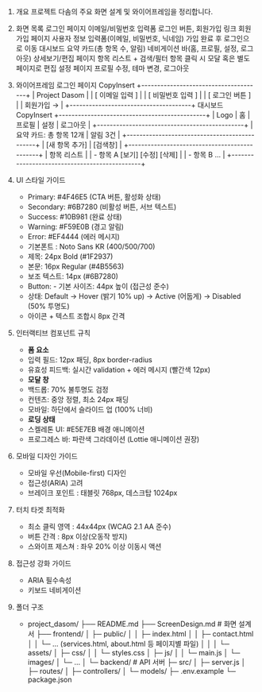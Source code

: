 1. 개요
   프로젝트 다솜의 주요 화면 설계 및 와이어프레임을 정리합니다.

2. 화면 목록
   로그인 페이지
   이메일/비밀번호 입력폼
   로그인 버튼, 회원가입 링크
   회원가입 페이지
   사용자 정보 입력폼(이메일, 비밀번호, 닉네임)
   가입 완료 후 로그인으로 이동
   대시보드
   요약 카드(총 항목 수, 알림)
   네비게이션 바(홈, 프로필, 설정, 로그아웃)
   상세보기/편집 페이지
   항목 리스트 + 검색/필터
   항목 클릭 시 모달 혹은 별도 페이지로 편집
   설정 페이지
   프로필 수정, 테마 변경, 로그아웃

3. 와이어프레임
   로그인 페이지
   CopyInsert
   +--------------------------------------+
   | Project Dasom |
   | [ 이메일 입력 ] |
   | [ 비밀번호 입력 ] |
   | [ 로그인 버튼 ] |
   | 회원가입 → |
   +--------------------------------------+
   대시보드
   CopyInsert
   +----------------------------------------------+
   | Logo | 홈 | 프로필 | 설정 | 로그아웃 |
   +----------------------------------------------+
   | 요약 카드: 총 항목 12개 | 알림 3건 |
   +----------------------------------------------+
   | [새 항목 추가] | [검색창] |
   +----------------------------------------------+
   | 항목 리스트 |
   | - 항목 A [보기] [수정] [삭제] |
   | - 항목 B ... |
   +----------------------------------------------+

4. UI 스타일 가이드

   - Primary: #4F46E5 (CTA 버튼, 활성화 상태)
   - Secondary: #6B7280 (비활성 버튼, 서브 텍스트)
   - Success: #10B981 (완료 상태)
   - Warning: #F59E0B (경고 알림)
   - Error: #EF4444 (에러 메시지)
   - 기본폰트 : Noto Sans KR (400/500/700)
   - 제목: 24px Bold (#1F2937)
   - 본문: 16px Regular (#4B5563)
   - 보조 텍스트: 14px (#6B7280)
   - Button: - 기본 사이즈: 44px 높이 (접근성 준수)
   - 상태: Default → Hover (밝기 10% up) → Active (어둡게) → Disabled (50% 투명도)
   - 아이콘 + 텍스트 조합시 8px 간격

5. 인터랙티브 컴포넌트 규칙

   - **폼 요소**
   - 입력 필드: 12px 패딩, 8px border-radius
   - 유효성 피드백: 실시간 validation + 에러 메시지 (빨간색 12px)
   - **모달 창**
   - 백드롭: 70% 불투명도 검정
   - 컨텐츠: 중앙 정렬, 최소 24px 패딩
   - 모바일: 하단에서 슬라이드 업 (100% 너비)
   - **로딩 상태**
   - 스켈레톤 UI: #E5E7EB 배경 애니메이션
   - 프로그레스 바: 파란색 그라데이션 (Lottie 애니메이션 권장)

6. 모바일 디자인 가이드

   - 모바일 우선(Mobile-first) 디자인
   - 접근성(ARIA) 고려
   - 브레이크 포인트 : 태블릿 768px, 데스크탑 1024px

7. 터치 타겟 최적화

   - 최소 클릭 영역 : 44x44px (WCAG 2.1 AA 준수)
   - 버튼 간격 : 8px 이상(오동작 방지)
   - 스와이프 제스쳐 : 좌우 20% 이상 이동시 액션

8. 접근성 강화 가이드

   - ARIA 필수속성
   - 키보드 네비게이션

9. 폴더 구조
   - project_dasom/
     ├── README.md
     ├── ScreenDesign.md # 화면 설계서
     ├── frontend/
     │ ├─ public/
     │ │ ├─ index.html
     │ │ ├─ contact.html
     │ │ └─ … (services.html, about.html 등 페이지별 파일)
     │ │
     │ └─ assets/
     │ ├─ css/
     │ │ └─ styles.css
     │ ├─ js/
     │ │ └─ main.js
     │ └─ images/
     │ └─ …
     │
     └─ backend/ # API 서버
     ├─ src/
     │ ├─ server.js
     │ ├─ routes/
     │ ├─ controllers/
     │ └─ models/
     ├─ .env.example
     └─ package.json
